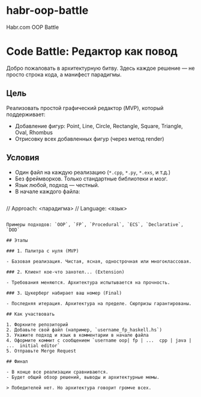 # habr-oop-battle
Habr.com OOP Battle

# Code Battle: Редактор как повод

Добро пожаловать в архитектурную битву. Здесь каждое решение — не просто строка кода, а манифест парадигмы.

## Цель

Реализовать простой графический редактор (MVP), который поддерживает:

- Добавление фигур: Point, Line, Circle, Rectangle, Square, Triangle, Oval, Rhombus
- Отрисовку всех добавленных фигур (через метод render)

## Условия

- Один файл на каждую реализацию (`*.cpp`, `*.py`, `*.exs`, и т.д.)
- Без фреймворков. Только стандартные библиотеки и мозг.
- Язык любой, подход — честный.
- В начале каждого файла:
  ```
// Approach: <парадигма>
// Language: <язык>
  ```

Примеры подходов: `OOP`, `FP`, `Procedural`, `ECS`, `Declarative`, `DOD`

## Этапы

### 1. Палитра с нуля (MVP)

- Базовая реализация. Чистая, ясная, однострочная или многоклассовая.

### 2. Клиент кое-что захотел... (Extension)

- Требования меняются. Архитектура испытывается на прочность.

### 3. Цукерберг набирает ваш номер (Final)

- Последняя итерация. Архитектура на пределе. Сюрпризы гарантированы.

## Как участвовать

1. Форкните репозиторий
2. Добавьте свой файл (например, `username_fp_haskell.hs`)
3. Укажите подход и язык в комментарии в начале файла
4. Оформите коммит с сообщением `username oop| fp | ...  cpp | java | ...  initial editor`
5. Отправьте Merge Request

## Финал

- В конце все реализации сравниваются.
- Будет общий обзор решений, выводы и архитектурные мемы.

> Победителей нет. Но архитектура говорит громче всех.


